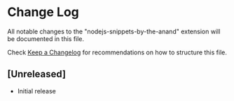# Change Log

All notable changes to the "nodejs-snippets-by-the-anand" extension will be documented in this file.

Check [Keep a Changelog](http://keepachangelog.com/) for recommendations on how to structure this file.

## [Unreleased]

- Initial release